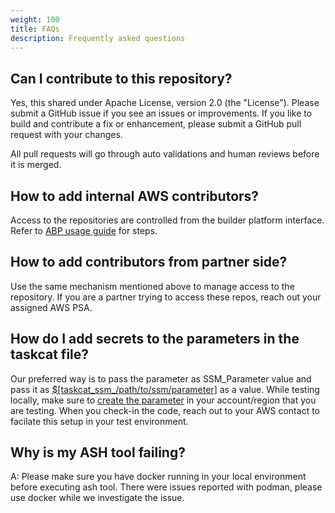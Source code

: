 ```yaml
---
weight: 100
title: FAQs
description: Frequently asked questions
---
```


## Can I contribute to this repository? 

Yes, this shared under Apache License, version 2.0 (the "License"). Please submit a GitHub issue if you see an issues or improvements. If you like to build and contribute a fix or enhancement, please submit a GitHub pull request with your changes.

All pull requests will go through auto validations and human reviews before it is merged.

## How to add internal AWS contributors? 

Access to the repositories are controlled from the builder platform interface. Refer to [ABP usage guide](https://yet-to-be-built) for steps.

## How to add contributors from partner side?

Use the same mechanism mentioned above to manage access to the repository. If you are a partner trying to access these repos, reach out your assigned AWS PSA.

## How do I add secrets to the parameters in the taskcat file?

Our preferred way is to pass the parameter as SSM_Parameter value and pass it as [$[taskcat_ssm_/path/to/ssm/parameter]](https://aws-ia.github.io/taskcat/docs/usage/PSUEDO_PARAMETERS/) as a value. While testing locally, make sure to [create the parameter](https://docs.aws.amazon.com/systems-manager/latest/userguide/systems-manager-parameter-store.html) in your account/region that you are testing. When you check-in the code, reach out to your AWS contact to facilate this setup in your test environment. 

## Why is my ASH tool failing?

A: Please make sure you have docker running in your local environment before executing ash tool. There were issues reported with podman, please use docker while we investigate the issue.
